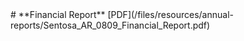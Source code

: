 <!--
---
layout: post
title:  FY 2008/2009
date:   2009-01-01
permalink: /resources/annual-reports/FY0809
---
-->

<div id="archivedContent">
# **Financial Report**
[PDF](/files/resources/annual-reports/Sentosa_AR_0809_Financial_Report.pdf)
</div>
